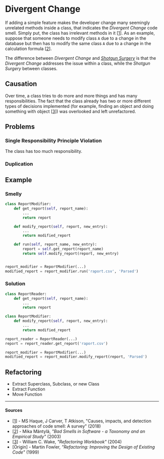 # Divergent Change

If adding a simple feature makes the developer change many seemingly unrelated methods inside a class, that indicates the _Divergent Change_ code smell. Simply put, the class has irrelevant methods in it [[1](#sources)]. As an example, suppose that someone needs to modify class `A` due to a change in the database but then has to modify the same class `A` due to a change in the calculation formula [[2](#sources)].

The difference between _Divergent Change_ and [_Shotgun Surgery_](./shotgun-surgery.md) is that the _Divergent Change_ addresses the issue within a class, while the _Shotgun Surgery_ between classes.

## Causation

Over time, a class tries to do more and more things and has many responsibilities. The fact that the class already has two or more different types of decisions implemented (for example, finding an object and doing something with object [[3](#sources)]) was overlooked and left unrefactored.

## Problems

### **Single Responsibility Principle Violation**

The class has too much responsibility.

### **Duplication**

## Example



### Smelly

```py
class ReportModifier:
    def get_report(self, report_name):
        ...
        return report

    def modify_report(self, report, new_entry):
        ...
        return modified_report

    def run(self, report_name, new_entry):
        report = self.get_report(report_name)
        return self.modify_report(report, new_entry)


report_modifier = ReportModifier(...)
modified_report = report_modifier.run('raport.csv', 'Parsed')
```

### Solution

```py
class ReportReader:
    def get_report(self, report_name):
        ...
        return report

class ReportModifier:
    def modify_report(self, report, new_entry):
        ...
        return modified_report

report_reader = ReportReader(...)
report = report_reader.get_report('raport.csv')

report_modifier = ReportModifier(...)
modified_report = report_modifier.modify_report(report, 'Parsed')
```



## Refactoring

- Extract Superclass, Subclass, or new Class
- Extract Function
- Move Function

---

#### Sources

- [[1](#sources)] - MS Haque, J Carver, T Atkison, "Causes, impacts, and detection approaches of code smell: A survey" (2018)
- [[2](#sources)] - Mika Mäntylä, _"Bad Smells in Software - a Taxonomy and an Empirical Study"_ (2003)
- [[3](#sources)] - William C. Wake, _"Refactoring Workbook"_ (2004)
- [Origin] - Martin Fowler, _"Refactoring: Improving the Design of Existing Code"_ (1999)
